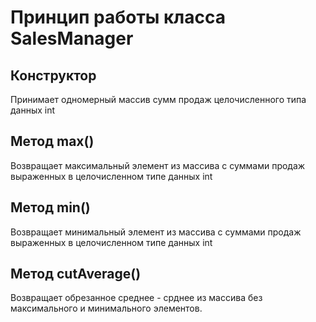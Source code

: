 # Принцип работы класса SalesManager

## Конструктор
Принимает одномерный массив сумм продаж целочисленного типа данных int

## Метод max()
Возвращает максимальный элемент из массива с суммами продаж выраженных в целочисленном типе данных int

## Метод min()
Возвращает минимальный элемент из массива с суммами продаж выраженных в целочисленном типе данных int

## Метод cutAverage()
Возвращает обрезанное среднее - срднее из массива без максимального и минимального элементов.